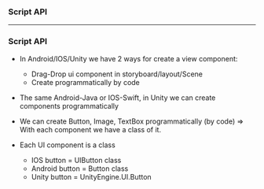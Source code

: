 
### Script API

----------------------------------------

### Script API
  
  * In Android/IOS/Unity we have 2 ways for create a view component:
    * Drag-Drop ui component in storyboard/layout/Scene
    * Create programmatically by code
  
  * The same Android-Java or IOS-Swift, in Unity we can create components programmatically
  * We can create Button, Image, TextBox programmatically (by code) => With each component we have a class of it.
  * Each UI component is a class
    * IOS button = UIButton class
    * Android button = Button class
    * Unity button = UnityEngine.UI.Button
  
